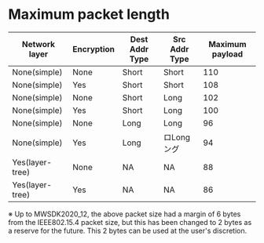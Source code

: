 # Maximum packet length

| Network layer   | Encryption | Dest Addr Type | Src Addr Type | Maximum payload |
| --------------- | ---------- | -------------- | ------------- | -------- |
| None(simple)    | None       | Short          | Short         | 110      |
| None(simple)    | Yes        | Short          | Short         | 108      |
| None(simple)    | None       | Short          | Long          | 102      |
| None(simple)    | Yes        | Short          | Long          | 100      |
| None(simple)    | None       | Long           | Long          | 96       |
| None(simple)    | Yes        | Long           | ロLongング       | 94       |
| Yes(layer-tree) | None       | NA             | NA            | 88       |
| Yes(layer-tree) | Yes        | NA             | NA            | 86       |

※ Up to MWSDK2020\_12, the above packet size had a margin of 6 bytes from the IEEE802.15.4 packet size, but this has been changed to 2 bytes as a reserve for the future. This 2 bytes can be used at the user's discretion.
